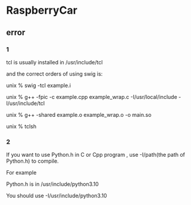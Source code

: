 # RaspberryCar

## error


### 1


  tcl is usually installed in /usr/include/tcl
  
  
  and the correct orders of using swig is:
  
  
  unix % swig -tcl example.i
  
  
  unix % g++ -fpic -c example.cpp example_wrap.c -I/usr/local/include -I/usr/include/tcl
  
  
  unix % g++ -shared example.o example_wrap.o -o main.so
  
  
  unix % tclsh
  
  ### 2
  
  If you want to use Python.h in C or Cpp program , use -I/path(the path of Python.h) to compile.
  
  For example
  
  Python.h is in /usr/include/python3.10
  
  You should use -I/usr/include/python3.10
